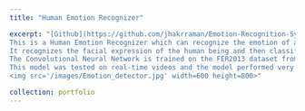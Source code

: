 ```yaml
---
title: "Human Emotion Recognizer"

excerpt: "[Github](https://github.com/jhakrraman/Emotion-Recognition-System) <br/>
This is a Human Emotion Recognizer which can recognize the emotion of a human using the facial condition.<br/>
It recognizes the facial expression of the human being and then classifies it as Happy, Angry, Neutral, Disgusted, Fearful, and Surprised.<br/>
The Convolutional Neural Network is trained on the FER2013 dataset from Kaggle for recognizing human emotions.<br/>
This model was tested on real-time videos and the model performed very efficiently.
<img src='/images/Emotion_detector.jpg' width=600 height=800>"

collection: portfolio
---
```


